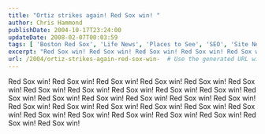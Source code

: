 ```yaml
---
title: "Ortiz strikes again! Red Sox win! "
author: Chris Hammond
publishDate: 2004-10-17T23:24:00
updateDate: 2008-02-07T00:03:59
tags: [ 'Boston Red Sox', 'Life News', 'Places to See', 'SEO', 'Site News' ]
excerpt: "Red Sox win! Red Sox win! Red Sox win! Red Sox win! Red Sox win! Red Sox win! Red Sox win! Red Sox win! Red Sox win! Red Sox win! Red Sox win! Red Sox win! Red Sox win! Red Sox win! Red Sox win! Red Sox win! Red Sox win! Red Sox win! Red Sox win! Red Sox win! Red Sox win! Red Sox win! Red Sox win! Red Sox win! Red Sox win! Red Sox win! Red Sox win! Red Sox win! Red Sox win! Red Sox win! Red Sox win! Red Sox win! Red Sox win! Red Sox win! Red Sox win! Red Sox win! Red Sox win! Red Sox win! Red Sox win! Red Sox win! Red Sox win! Red Sox win! Red Sox win! Red Sox win! Red Sox win! Red Sox win! Red Sox win! Red Sox win! Red Sox win! "
url: /2004/ortiz-strikes-again-red-sox-win-  # Use the generated URL with year
---
```

<p>Red Sox win! Red Sox win! Red Sox win! Red Sox win! Red Sox win! Red Sox win! Red Sox win! Red Sox win! Red Sox win! Red Sox win! Red Sox win! Red Sox win! Red Sox win! Red Sox win! Red Sox win! Red Sox win! Red Sox win! Red Sox win! Red Sox win! Red Sox win! Red Sox win! Red Sox win! Red Sox win! Red Sox win! Red Sox win! Red Sox win! Red Sox win! Red Sox win! Red Sox win! Red Sox win!</p>
